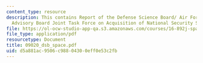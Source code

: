 ```yaml
---
content_type: resource
description: This contains Report of the Defense Science Board/ Air Force Scientific
  Advisory Board Joint Task Force on Acquisition of National Security Space Programs.
file: https://ol-ocw-studio-app-qa.s3.amazonaws.com/courses/16-892j-space-system-architecture-and-design-fall-2004/d5a881ac9506c98804300eff0e53c2fb_09020_dsb_space.pdf
file_type: application/pdf
resourcetype: Document
title: 09020_dsb_space.pdf
uid: d5a881ac-9506-c988-0430-0eff0e53c2fb
---
```

